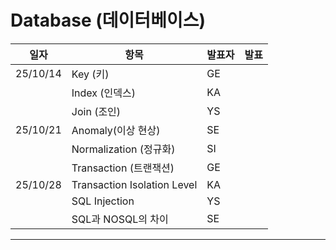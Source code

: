 # Database (데이터베이스)

| 일자 | 항목 | 발표자 | 발표 |
|------|------|------|------|
|25/10/14| Key (키) | GE | 
|        | Index (인덱스) | KA |
|        | Join (조인) | YS | 
|25/10/21| Anomaly(이상 현상) | SE |
|        | Normalization (정규화) | SI |
|        | Transaction (트랜잭션) | GE |
|25/10/28| Transaction Isolation Level | KA |
|        | SQL Injection | YS |
|        | SQL과 NOSQL의 차이 | SE |

<hr>
